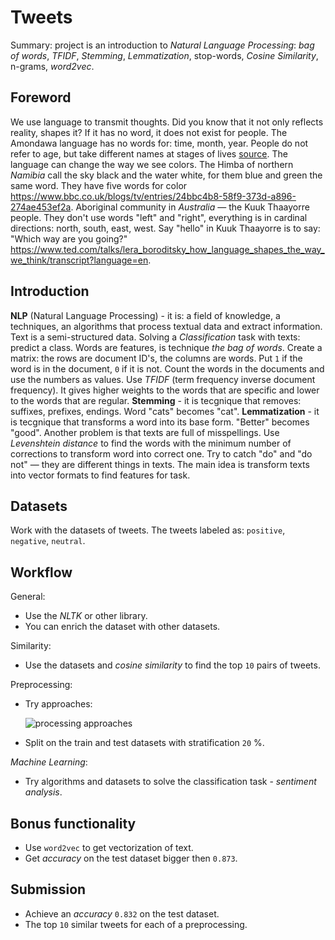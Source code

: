 # Tweets

Summary: project is an introduction to *Natural Language Processing*: *bag of
words*, *TFIDF*, *Stemming*, *Lemmatization*, stop-words, *Cosine Similarity*,
n-grams, *word2vec*.

## Foreword

We use language to transmit thoughts.
Did you know that it not only reflects reality, shapes it?
If it has no word, it does not exist for people.
The Amondawa language has no words for: time, month, year.
People do not refer to age, but take different names at stages of lives
[source](https://www.bbc.com/news/science-environment-13452711).
The language can change the way we see colors.
The Himba of northern *Namibia* call the sky black and the water white, for them
blue and green the same word.
They have five words for color
<https://www.bbc.co.uk/blogs/tv/entries/24bbc4b8-58f9-373d-a896-274ae453ef2a>.
Aboriginal community in *Australia* — the Kuuk Thaayorre people.
They don't use words "left" and "right", everything is in cardinal directions:
north, south, east, west.
Say "hello" in Kuuk Thaayorre is to say: "Which way are you going?"
<https://www.ted.com/talks/lera_boroditsky_how_language_shapes_the_way_we_think/transcript?language=en>.

## Introduction

**NLP** (Natural Language Processing) - it is: a field of knowledge, a
techniques, an algorithms that process textual data and extract information.
Text is a semi-structured data.
Solving a *Classification* task with texts: predict a class.
Words are features, is technique *the bag of words*.
Create a matrix: the rows are document ID's, the columns are words.
Put `1` if the word is in the document, `0` if it is not.
Count the words in the documents and use the numbers as values.
Use *TFIDF* (term frequency inverse document frequency).
It gives higher weights to the words that are specific and lower to the words
that are regular.
**Stemming** - it is tecgnique that removes: suffixes, prefixes, endings.
Word "cats" becomes "cat".
**Lemmatization** - it is tecgnique that transforms a word into its base form.
"Better" becomes "good".
Another problem is that texts are full of misspellings.
Use *Levenshtein distance* to find the words with the minimum number of
corrections to transform word into correct one.
Try to catch "do" and "do not" — they are different things in texts.
The main idea is transform texts into vector formats to find features for task.

## Datasets

Work with the datasets of tweets.
The tweets labeled as: `positive`, `negative`, `neutral`.

## Workflow

General:

* Use the *NLTK* or other library.
* You can enrich the dataset with other datasets.

Similarity:

* Use the datasets and *cosine similarity* to find the top `10` pairs of tweets.

Preprocessing:

* Try approaches:

  ![processing approaches](./content/images/tables/processing_options.png)

* Split on the train and test datasets with stratification `20` %.

*Machine Learning*:

* Try algorithms and datasets to solve the classification task - *sentiment*
  *analysis*.

## Bonus functionality

* Use `word2vec` to get vectorization of text.
* Get *accuracy* on the test dataset bigger then `0.873`.

## Submission

* Achieve an *accuracy* `0.832` on the test dataset.
* The top `10` similar tweets for each of a preprocessing.
